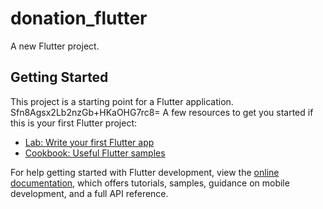 # donation_flutter

A new Flutter project.

## Getting Started

This project is a starting point for a Flutter application.
Sfn8Agsx2Lb2nzGb+HKaOHG7rc8=
A few resources to get you started if this is your first Flutter project:

- [Lab: Write your first Flutter app](https://docs.flutter.dev/get-started/codelab)
- [Cookbook: Useful Flutter samples](https://docs.flutter.dev/cookbook)

For help getting started with Flutter development, view the
[online documentation](https://docs.flutter.dev/), which offers tutorials,
samples, guidance on mobile development, and a full API reference.
